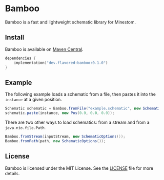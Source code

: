 # Bamboo
Bamboo is a fast and lightweight schematic library for Minestom.

## Install
Bamboo is available on [Maven Central](https://central.sonatype.com/artifact/dev.flavored/bamboo).

```kts
dependencies {
    implementation("dev.flavored:bamboo:0.1.0")
}
```

## Example
The following example loads a schematic from a file, then pastes it into the `instance` at a given position.
```java
Schematic schematic = Bamboo.fromFile("example.schematic", new SchematicOptions());
schematic.paste(instance, new Pos(0.0, 0.0, 0.0));
```

There are two other ways to load schematics: from a stream and from a `java.nio.file.Path`.
```java
Bamboo.fromStream(inputStream, new SchematicOptions());
Bamboo.fromPath(path, new SchematicOptions());
```

## License
Bamboo is licensed under the MIT License. See the [LICENSE](LICENSE) file for more details.